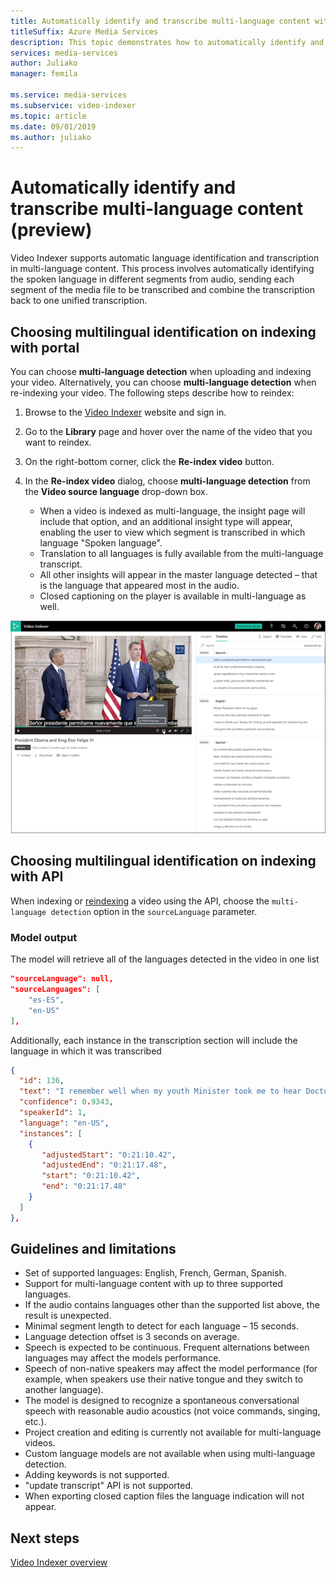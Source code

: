```yaml
---
title: Automatically identify and transcribe multi-language content with Video Indexer
titleSuffix: Azure Media Services
description: This topic demonstrates how to automatically identify and transcribe multi-language content with Video Indexer.
services: media-services
author: Juliako
manager: femila

ms.service: media-services
ms.subservice: video-indexer
ms.topic: article
ms.date: 09/01/2019
ms.author: juliako
---
```


# Automatically identify and transcribe multi-language content (preview)

Video Indexer supports automatic language identification and transcription in multi-language content. This process involves automatically identifying the spoken language in different segments from audio, sending each segment of the media file to be transcribed and combine the transcription back to one unified transcription. 

## Choosing multilingual identification on indexing with portal

You can choose **multi-language detection** when uploading and indexing your video. Alternatively, you can choose **multi-language detection**  when re-indexing your video. The following steps describe how to reindex:

1. Browse to the [Video Indexer](https://vi.microsoft.com/) website and sign in.
1. Go to the **Library** page and hover over the name of the video that you want to reindex. 
1. On the right-bottom corner, click the **Re-index video** button. 
1. In the **Re-index video** dialog, choose **multi-language detection** from the **Video source language** drop-down box.

    * When a video is indexed as multi-language, the insight page will include that option, and an additional insight type will appear, enabling the user to view which segment is transcribed in which language "Spoken language".
    * Translation to all languages is fully available from the multi-language transcript.
    * All other insights will appear in the master language detected – that is the language that appeared most in the audio.
    * Closed captioning on the player is available in multi-language as well.

![Portal experience](./media/multi-language-identification-transcription/portal-experience.png)

## Choosing multilingual identification on indexing with API

When indexing or [reindexing](https://api-portal.videoindexer.ai/docs/services/operations/operations/Re-Index-Video?) a video using the API, choose the `multi-language detection` option in the `sourceLanguage` parameter.

### Model output

The model will retrieve all of the languages detected in the video in one list

```json
"sourceLanguage": null,
"sourceLanguages": [
    "es-ES",
    "en-US"
],
```

Additionally, each instance in the transcription section will include the language in which it was transcribed

```json
{
  "id": 136,
  "text": "I remember well when my youth Minister took me to hear Doctor King I was a teenager.",
  "confidence": 0.9343,
  "speakerId": 1,
  "language": "en-US",
  "instances": [
    {
       "adjustedStart": "0:21:10.42",
       "adjustedEnd": "0:21:17.48",
       "start": "0:21:10.42",
       "end": "0:21:17.48"
    }
  ]
},
```

## Guidelines and limitations

* Set of supported languages: English, French, German, Spanish.
* Support for multi-language content with up to three supported languages.
* If the audio contains languages other than the supported list above, the result is unexpected.
* Minimal segment length to detect for each language – 15 seconds.
* Language detection offset is 3 seconds on average.
* Speech is expected to be continuous. Frequent alternations between languages may affect the models performance.
* Speech of non-native speakers may affect the model performance (for example, when speakers use their native tongue and they switch to another language).
* The model is designed to recognize a spontaneous conversational speech with reasonable audio acoustics (not voice commands, singing, etc.).
* Project creation and editing is currently not available for multi-language videos.
* Custom language models are not available when using multi-language detection.
* Adding keywords is not supported.
* "update transcript" API is not supported.
* When exporting closed caption files the language indication will not appear.


## Next steps

[Video Indexer overview](video-indexer-overview.md)
